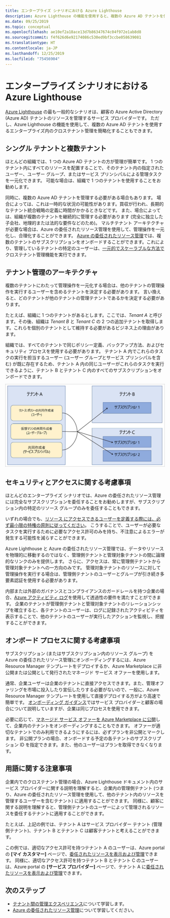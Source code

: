 ```yaml
---
title: エンタープライズ シナリオにおける Azure Lighthouse
description: Azure Lighthouse の機能を使用すると、複数の Azure AD テナントを使用するエンタープライズ内のクロステナント管理を簡略化できます。
ms.date: 09/25/2019
ms.topic: conceptual
ms.openlocfilehash: ae10ef2a18ace13d7b86347674c04f972e1ab8d8
ms.sourcegitcommit: f4f626d6e92174086c530ed9bf3ccbe058639081
ms.translationtype: HT
ms.contentlocale: ja-JP
ms.lasthandoff: 12/25/2019
ms.locfileid: "75456904"
---
```

# <a name="azure-lighthouse-in-enterprise-scenarios"></a>エンタープライズ シナリオにおける Azure Lighthouse

[Azure Lighthouse](../overview.md) の最も一般的なシナリオは、顧客の Azure Active Directory (Azure AD) テナントのリソースを管理するサービス プロバイダーです。 ただし、Azure Lighthouse の機能を使用して、複数の Azure AD テナントを使用するエンタープライズ内のクロステナント管理を簡略化することもできます。

## <a name="single-vs-multiple-tenants"></a>シングル テナントと複数テナント

ほとんどの組織では、1 つの Azure AD テナントの方が管理が簡単です。 1 つのテナント内にすべてのリソースを配置することで、そのテナント内の指定されたユーザー、ユーザー グループ、またはサービス プリンシパルによる管理タスクを一元化できます。 可能な場合は、組織で 1 つのテナントを使用することをお勧めします。

同時に、複数の Azure AD テナントを管理する必要がある場合もあります。 場合によっては、これは一時的な状況の可能性があります。買収が行われ、長期的なテナント統合戦略の定義に時間がかかるときなどです。 また、場合によっては、組織が複数のテナントを継続的に管理する必要があります (完全に独立した子会社、地理的または法的な要件などのため)。 マルチテナント アーキテクチャが必要な場合は、Azure の委任されたリソース管理を使用して、管理操作を一元化し、合理化することができます。 [Azure の委任されたリソース管理](azure-delegated-resource-management.md)では、複数のテナントのサブスクリプションをオンボードすることができます。これにより、管理しているテナントの特定のユーザーは、[一元的でスケーラブルな方法で](cross-tenant-management-experience.md)クロステナント管理機能を実行できます。

## <a name="tenant-management-architecture"></a>テナント管理のアーキテクチャ

複数のテナントにわたって管理操作を一元化する場合は、他のテナントの管理操作を実行するユーザーを含めるテナントを決定する必要があります。 言い換えると、どのテナントが他のテナントの管理テナントであるかを決定する必要があります。

たとえば、組織に 1 つのテナントがあるとします。ここでは、*Tenant A* と呼びます。その後、組織は *Tenant B* と *Tenant C* の 2 つの追加テナントを取得します。これらを個別のテナントとして維持する必要があるビジネス上の理由があります。

組織では、すべてのテナントで同じポリシー定義、バックアップ方法、およびセキュリティ プロセスを使用する必要があります。 テナント A 内でこれらのタスクの実行を担当するユーザー (ユーザー グループとサービス プリンシパルを含む) が既に存在するため、テナント A 内の同じユーザーがこれらのタスクを実行できるように、テナント B とテナント C 内のすべてのサブスクリプションをオンボードできます。

![テナント A のユーザーによるテナント B とテナント C のリソースの管理](../media/enterprise-azure-lighthouse.jpg)

## <a name="security-and-access-considerations"></a>セキュリティとアクセスに関する考慮事項

ほとんどのエンタープライズ シナリオでは、Azure の委任されたリソース管理には完全なサブスクリプションを委任することをお勧めしますが、サブスクリプション内の特定のリソース グループのみを委任することもできます。

いずれの場合でも、[リソース にアクセスできるユーザーを定義する際には、必ず最小限の特権の原則に従ってください](recommended-security-practices.md#assign-permissions-to-groups-using-the-principle-of-least-privilege)。 こうすることで、ユーザーが必要なタスクを実行するために必要なアクセス許可のみを持ち、不注意によるエラーが発生する可能性を減らすことができます。

Azure Lighthouse と Azure の委任されたリソース管理では、データやリソースを物理的に移動するのではなく、管理側テナントと管理対象テナントの間に論理的なリンクのみを提供します。 さらに、アクセスは、常に管理側テナントから管理対象テナントへの一方向のみです。  管理対象テナントのリソースに対して管理操作を実行する場合は、管理側テナントのユーザーとグループが引き続き多要素認証を使用する必要があります。

内部または外部のガバナンスとコンプライアンスのガードレールを持つ企業の場合、[Azure アクティビティ ログ](../../azure-monitor/platform/activity-logs-overview.md)を使用して透過性の要件を満たすことができます。 企業のテナントが管理側テナントと管理対象テナントのリレーションシップを確立すると、各テナントのユーザーは、ログに記録されたアクティビティを表示することで、他のテナントのユーザーが実行したアクションを監視し、把握することができます。

## <a name="onboarding-process-considerations"></a>オンボード プロセスに関する考慮事項

サブスクリプション (またはサブスクリプション内のリソース グループ) を Azure の委任されたリソース管理にオンボーディングするには、Azure Resource Manager テンプレートをデプロイするか、Azure Marketplace に非公開または公開として発行されたマネージド サービス オファーを使用します。

通常、企業ユーザーは企業のテナントに直接アクセスできます。また、管理オファリングを市場に投入したり宣伝したりする必要がないので、一般に、Azure Resource Manager テンプレートを使用して直接デプロイする方がより高速で簡単です。 [オンボーディング ガイダンス](../how-to/onboard-customer.md)ではサービス プロバイダーと顧客の場合について説明していますが、企業は同じプロセスを使用できます。

必要に応じて、[マネージド サービス オファーを Azure Marketplace に公開](../how-to/publish-managed-services-offers.md)して、企業内のテナントをオンボーディングすることもできます。 オファーが適切なテナントでのみ利用できるようにするには、必ずプランを非公開とマークします。 非公開プランの場合、オンボードする予定の各テナントのサブスクリプション ID を指定できます。また、他のユーザーはプランを取得できなくなります。

## <a name="terminology-notes"></a>用語に関する注意事項

企業内でのクロステナント管理の場合、Azure Lighthouse ドキュメント内のサービス プロバイダーに関する説明を理解すると、企業内の管理側テナント (つまり、Azure の委任されたリソース管理を使用して、他のテナント内のリソースを管理するユーザーを含むテナント) に適用することができます。 同様に、顧客に関する説明を理解すると、管理側テナントのユーザーによって管理されるリソースを委任するテナントに適用することができます。

たとえば、上記の例では、テナント A はサービス プロバイダー テナント (管理側テナント)、テナント B とテナント C は顧客テナントと考えることができます。

この例では、適切なアクセス許可を持つテナント A のユーザーは、Azure portal の **[マイ カスタマー]** ページで、[委任されたリソースを表示および管理](../how-to/view-manage-customers.md)できます。 同様に、適切なアクセス許可を持つテナント B とテナント C のユーザーは、Azure portal の **[サービス プロバイダー]** ページで、テナント A に[委任されたリソースを表示および管理](../how-to/view-manage-service-providers.md)できます。

## <a name="next-steps"></a>次のステップ

- [テナント間の管理エクスペリエンス](cross-tenant-management-experience.md)について学習します。
- [Azure の委任されたリソース管理](azure-delegated-resource-management.md)について学習してください。